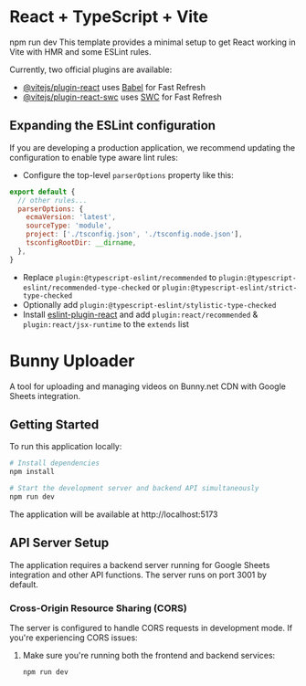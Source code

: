 # React + TypeScript + Vite
npm run dev
This template provides a minimal setup to get React working in Vite with HMR and some ESLint rules.

Currently, two official plugins are available:

- [@vitejs/plugin-react](https://github.com/vitejs/vite-plugin-react/blob/main/packages/plugin-react/README.md) uses [Babel](https://babeljs.io/) for Fast Refresh
- [@vitejs/plugin-react-swc](https://github.com/vitejs/vite-plugin-react-swc) uses [SWC](https://swc.rs/) for Fast Refresh

## Expanding the ESLint configuration

If you are developing a production application, we recommend updating the configuration to enable type aware lint rules:

- Configure the top-level `parserOptions` property like this:

```js
export default {
  // other rules...
  parserOptions: {
    ecmaVersion: 'latest',
    sourceType: 'module',
    project: ['./tsconfig.json', './tsconfig.node.json'],
    tsconfigRootDir: __dirname,
  },
}
```

- Replace `plugin:@typescript-eslint/recommended` to `plugin:@typescript-eslint/recommended-type-checked` or `plugin:@typescript-eslint/strict-type-checked`
- Optionally add `plugin:@typescript-eslint/stylistic-type-checked`
- Install [eslint-plugin-react](https://github.com/jsx-eslint/eslint-plugin-react) and add `plugin:react/recommended` & `plugin:react/jsx-runtime` to the `extends` list

# Bunny Uploader
A tool for uploading and managing videos on Bunny.net CDN with Google Sheets integration.

## Getting Started

To run this application locally:

```bash
# Install dependencies
npm install

# Start the development server and backend API simultaneously
npm run dev
```

The application will be available at http://localhost:5173

## API Server Setup

The application requires a backend server running for Google Sheets integration and other API functions. The server runs on port 3001 by default.

### Cross-Origin Resource Sharing (CORS)

The server is configured to handle CORS requests in development mode. If you're experiencing CORS issues:

1. Make sure you're running both the frontend and backend services:
   ```bash
   npm run dev
